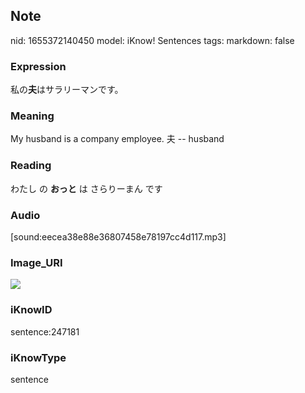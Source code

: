 ## Note
nid: 1655372140450
model: iKnow! Sentences
tags: 
markdown: false

### Expression
私の<b>夫</b>はサラリーマンです。

### Meaning
My husband is a company employee.
夫 -- husband

### Reading
わたし の <b>おっと</b> は さらりーまん です

### Audio
[sound:eecea38e88e36807458e78197cc4d117.mp3]

### Image_URI
<img src="bdecc0056c689faeac938f054c4dc096.jpg">

### iKnowID
sentence:247181

### iKnowType
sentence

